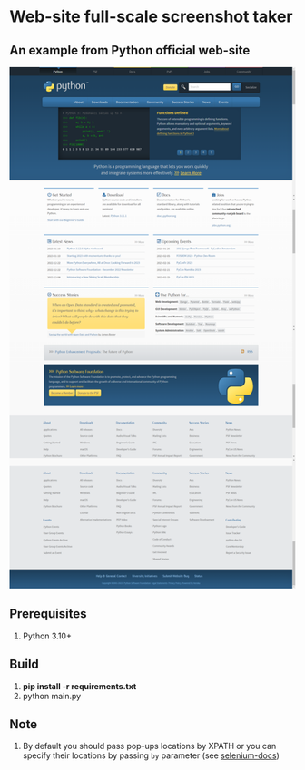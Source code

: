 # Web-site full-scale screenshot taker

## An example from Python official web-site
![alt text](https://github.com/Jujumba/ScreenshotTaker/blob/master/examples/python.org.png)

## Prerequisites
1) Python 3.10+

## Build
1) __pip install -r requirements.txt__
2) python main.py

## Note
1) By default you should pass pop-ups locations by XPATH or you can specify their locations by passing `by` parameter (see [selenium-docs][1]) 


[1]: https://selenium-python.readthedocs.io/locating-elements.html